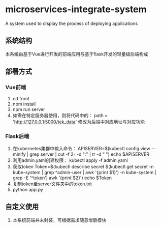# microservices-integrate-system
A system  used to display the process of deploying applications

## 系统结构
本系统由基于Vue进行开发的前端应用与基于flask开发的轻量级后端构成

## 部署方式
### Vue前端
1. cd front
2. npm install 
3. npm run server
4. 如需在特定服务器使用，则将代码中的：
  path = 'http://127.0.0.1:5000/tek_data'
  修改为后端中对应地址与对应功能
### Flask后端
1. 在kubernetes集群中输入命令：
    APISERVER=$(kubectl config view --minify | grep server | cut -f 2- -d ":" | tr -d " ")
    echo $APISERVER
2. 利用admin.yaml创建权限：
    kubectl apply -f admin.yaml
3. 获取token
    Token=$(kubectl describe secret $(kubectl get secret -n kube-system | grep ^admin-user | awk '{print $1}') -n kube-system | grep -E '^token'| awk '{print $2}')
    echo $Token
4. 复制token至server文件夹中的token.txt
5. python app.py
## 自定义使用
1. 本系统前端并未封装，可根据需求随意增删模块
